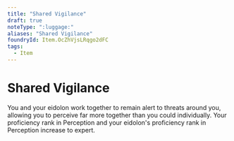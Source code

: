 ```yaml
---
title: "Shared Vigilance"
draft: true
noteType: ":luggage:"
aliases: "Shared Vigilance"
foundryId: Item.OcZhVjsLRqgo2dFC
tags:
  - Item
---
```


# Shared Vigilance

You and your eidolon work together to remain alert to threats around you, allowing you to perceive far more together than you could individually. Your proficiency rank in Perception and your eidolon's proficiency rank in Perception increase to expert.
